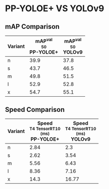 ---
---

# PP-YOLOE+ VS YOLOv9

## mAP Comparison

| **Variant** | <center><span style='width: 400px;'>**mAP<sup>val<br>50**<br>**PP-YOLOE+**</span></center> | <center><span style='width: 400px;'>**mAP<sup>val<br>50**<br>**YOLOv9**</span></center> |
| ----------- | ------------------------------------------------------------------------------------------ | --------------------------------------------------------------------------------------- |
| n           | 39.9                                                                                       | 37.8                                                                                    |
| s           | 43.7                                                                                       | 46.5                                                                                    |
| m           | 49.8                                                                                       | 51.5                                                                                    |
| l           | 52.9                                                                                       | 52.8                                                                                    |
| x           | 54.7                                                                                       | 55.1                                                                                    |

## Speed Comparison

| **Variant** | <center><span style='width: 200px;'>**Speed**<br><sup>T4 TensorRT10<br>(ms)</sup><br>**PP-YOLOE+**</span></center> | <center><span style='width: 200px;'>**Speed**<br><sup>T4 TensorRT10<br>(ms)</sup><br>**YOLOv9**</span></center> |
| ----------- | ------------------------------------------------------------------------------------------------------------------ | --------------------------------------------------------------------------------------------------------------- |
| n           | 2.84                                                                                                               | 2.3                                                                                                             |
| s           | 2.62                                                                                                               | 3.54                                                                                                            |
| m           | 5.56                                                                                                               | 6.43                                                                                                            |
| l           | 8.36                                                                                                               | 7.16                                                                                                            |
| x           | 14.3                                                                                                               | 16.77                                                                                                           |
